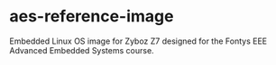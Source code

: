 # aes-reference-image
Embedded Linux OS image for Zyboz Z7 designed for the Fontys EEE Advanced Embedded Systems course.
